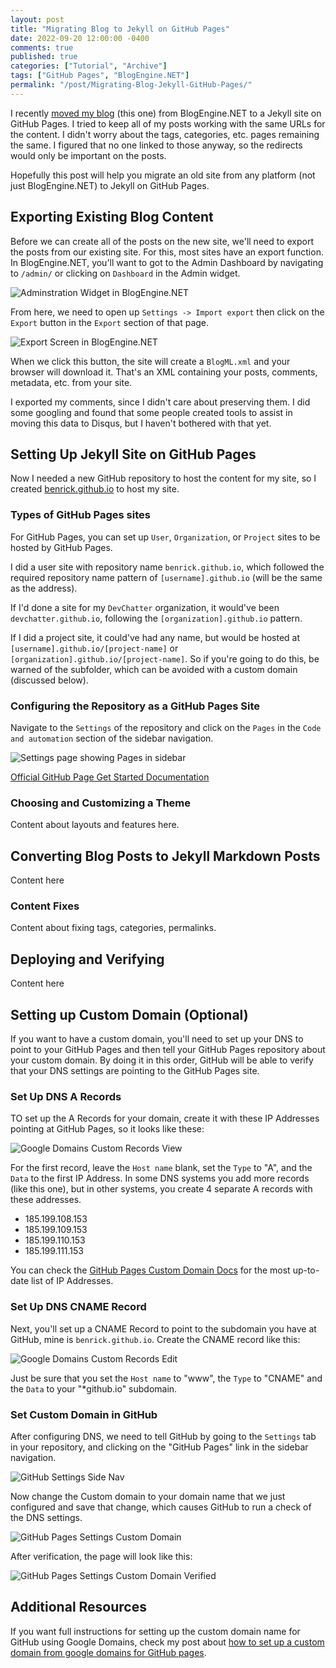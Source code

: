 ```yaml
---
layout: post
title: "Migrating Blog to Jekyll on GitHub Pages"
date: 2022-09-20 12:00:00 -0400
comments: true
published: true
categories: ["Tutorial", "Archive"]
tags: ["GitHub Pages", "BlogEngine.NET"]
permalink: "/post/Migrating-Blog-Jekyll-GitHub-Pages/"
---
```


I recently [moved my blog](/post/Moved-My-Site-to-GitHub-Pages/) (this one) from BlogEngine.NET to a Jekyll site on GitHub Pages. I tried to keep all of my posts working with the same URLs for the content. I didn't worry about the tags, categories, etc. pages remaining the same. I figured that no one linked to those anyway, so the redirects would only be important on the posts.

Hopefully this post will help you migrate an old site from any platform (not just BlogEngine.NET) to Jekyll on GitHub Pages.

## Exporting Existing Blog Content

Before we can create all of the posts on the new site, we'll need to export the posts from our existing site. For this, most sites have an export function. In BlogEngine.NET, you'll want to got to the Admin Dashboard by navigating to `/admin/` or clicking on `Dashboard` in the Admin widget.

![Adminstration Widget in BlogEngine.NET](/images/files/2022-posts/BlogMigration/AdministrationMenu.png)

From here, we need to open up `Settings -> Import export` then click on the `Export` button in the `Export` section of that page.

![Export Screen in BlogEngine.NET](/images/files/2022-posts/BlogMigration/ImportExportScreen.png)

When we click this button, the site will create a `BlogML.xml` and your browser will download it. That's an XML containing your posts, comments, metadata, etc. from your site.

<p class="message">I exported my comments, since I didn't care about preserving them. I did some googling and found that some people created tools to assist in moving this data to Disqus, but I haven't bothered with that yet.</p>

## Setting Up Jekyll Site on GitHub Pages

Now I needed a new GitHub repository to host the content for my site, so I created [benrick.github.io](https://github.com/benrick/benrick.github.io/) to host my site.

### Types of GitHub Pages sites

For GitHub Pages, you can set up `User`, `Organization`, or `Project` sites to be hosted by GitHub Pages.

I did a user site with repository name `benrick.github.io`, which followed the required repository name pattern of `[username].github.io` (will be the same as the address).

If I'd done a site for my `DevChatter` organization, it would've been `devchatter.github.io`, following the `[organization].github.io` pattern.

If I did a project site, it could've had any name, but would be hosted at `[username].github.io/[project-name]` or `[organization].github.io/[project-name]`. So if you're going to do this, be warned of the subfolder, which can be avoided with a custom domain (discussed below).

### Configuring the Repository as a GitHub Pages Site

Navigate to the `Settings` of the repository and click on the `Pages` in the `Code and automation` section of the sidebar navigation.

![Settings page showing Pages in sidebar]()



[Official GitHub Page Get Started Documentation](https://docs.github.com/en/pages/quickstart)

### Choosing and Customizing a Theme

Content about layouts and features here.

## Converting Blog Posts to Jekyll Markdown Posts

Content here

### Content Fixes

Content about fixing tags, categories, permalinks.

## Deploying and Verifying

Content here

## Setting up Custom Domain (Optional)

If you want to have a custom domain, you'll need to set up your DNS to point to your GitHub Pages and then tell your GitHub Pages repository about your custom domain. By doing it in this order, GitHub will be able to verify that your DNS settings are pointing to the GitHub Pages site.

### Set Up DNS A Records

TO set up the A Records for your domain, create it with these IP Addresses pointing at GitHub Pages, so it looks like these:

![Google Domains Custom Records View](/images/files/2022-posts/GDomainsCustomRecordsView.png)

For the first record, leave the `Host name` blank, set the `Type` to "A", and the `Data` to the first IP Address. In some DNS systems you add more records (like this one), but in other systems, you create 4 separate A records with these addresses.

- 185.199.108.153
- 185.199.109.153
- 185.199.110.153
- 185.199.111.153

You can check the [GitHub Pages Custom Domain Docs](https://docs.github.com/en/pages/configuring-a-custom-domain-for-your-github-pages-site/managing-a-custom-domain-for-your-github-pages-site#configuring-an-apex-domain) for the most up-to-date list of IP Addresses.

### Set Up DNS CNAME Record

Next, you'll set up a CNAME Record to point to the subdomain you have at GitHub, mine is `benrick.github.io`. Create the CNAME record like this:

![Google Domains Custom Records Edit](/images/files/2022-posts/GDomainsCustomRecordsEdit.png)

Just be sure that you set the `Host name` to "www", the `Type` to "CNAME" and the `Data` to your "*github.io" subdomain.

### Set Custom Domain in GitHub

After configuring DNS, we need to tell GitHub by going to the `Settings` tab in your repository, and clicking on the "GitHub Pages" link in the sidebar navigation.

![GitHub Settings Side Nav](/images/files/2022-posts/GitHubRepoSettingsNav.png)

Now change the Custom domain to your domain name that we just configured and save that change, which causes GitHub to run a check of the DNS settings.

![GitHub Pages Settings Custom Domain](/images/files/2022-posts/GitHubCustomDomainSetting.png)

After verification, the page will look like this:

![GitHub Pages Settings Custom Domain Verified](/images/files/2022-posts/GitHubCustomDomainSettingVerified.png)

## Additional Resources

If you want full instructions for setting up the custom domain name for GitHub using Google Domains, check my post about [how to set up a custom domain from google domains for GitHub pages](/post/Custom-GitHub-Pages-Domain-with-Google-Domains/).
